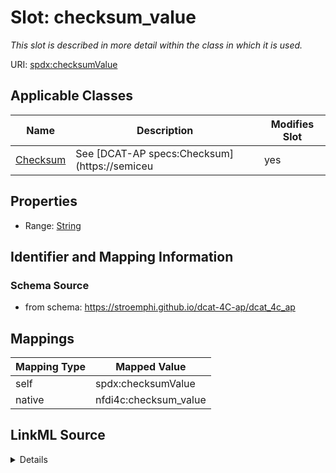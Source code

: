 

# Slot: checksum_value


_This slot is described in more detail within the class in which it is used._





URI: [spdx:checksumValue](http://spdx.org/rdf/terms#checksumValue)



<!-- no inheritance hierarchy -->





## Applicable Classes

| Name | Description | Modifies Slot |
| --- | --- | --- |
| [Checksum](Checksum.md) | See [DCAT-AP specs:Checksum](https://semiceu |  yes  |







## Properties

* Range: [String](String.md)





## Identifier and Mapping Information







### Schema Source


* from schema: https://stroemphi.github.io/dcat-4C-ap/dcat_4c_ap




## Mappings

| Mapping Type | Mapped Value |
| ---  | ---  |
| self | spdx:checksumValue |
| native | nfdi4c:checksum_value |




## LinkML Source

<details>
```yaml
name: checksum_value
description: This slot is described in more detail within the class in which it is
  used.
from_schema: https://stroemphi.github.io/dcat-4C-ap/dcat_4c_ap
rank: 1000
slot_uri: spdx:checksumValue
alias: checksum_value
domain_of:
- Checksum
range: string

```
</details>